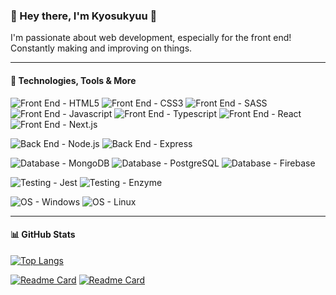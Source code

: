 ### &#x1F44B; Hey there, I'm Kyosukyuu &#x1F44B;

I'm passionate about web development, especially for the front end! Constantly making and improving on things.

---

#### &#x1F527; Technologies, Tools & More

![Front End - HTML5](https://img.shields.io/badge/Front_End-HTML5-blue?logo=html5) ![Front End - CSS3](https://img.shields.io/badge/Front_End-CSS3-blue?logo=css3) ![Front End - SASS](https://img.shields.io/badge/Front_End-SASS-blue?logo=sass) ![Front End - Javascript](https://img.shields.io/badge/Front_End-Javascript-blue?logo=javascript) ![Front End - Typescript](https://img.shields.io/badge/Front_End-Typescript-blue?logo=typescript&logoColor=white) ![Front End - React](https://img.shields.io/badge/Front_End-React-blue?logo=react) ![Front End - Next.js](https://img.shields.io/badge/Front_End-Next.js-blue?logo=next.js)

![Back End - Node.js](https://img.shields.io/badge/Back_End-Node.js-blueviolet?logo=node.js) ![Back End - Express](https://img.shields.io/badge/Back_End-Express-blueviolet?logo=express)

![Database - MongoDB](https://img.shields.io/badge/Database-MongoDB-orange?logo=MongoDB) ![Database - PostgreSQL](https://img.shields.io/badge/Database-PostgreSQL-orange?logo=PostgreSQL&logoColor=white) ![Database - Firebase](https://img.shields.io/badge/Database-Firebase-orange?logo=Firebase)

![Testing - Jest](https://img.shields.io/badge/Testing-Jest-brightgreen?logo=Jest) ![Testing - Enzyme](https://img.shields.io/badge/Testing-Enzyme-brightgreen)

![OS - Windows](https://img.shields.io/badge/OS-Windows-red?logo=Windows) ![OS - Linux](https://img.shields.io/badge/OS-Linux-red?logo=Linux)

---

#### &#x1F4CA; GitHub Stats

[![Top Langs](https://github-readme-stats.vercel.app/api/top-langs/?username=kyosukyuu&layout=compact)](https://github.com/kyosukyuu/github-readme-stats)

[![Readme Card](https://github-readme-stats.vercel.app/api/pin/?username=kyosukyuu&repo=betterYoutubePlaylist)](https://github.com/Kyosukyuu/betterYoutubePlaylist) [![Readme Card](https://github-readme-stats.vercel.app/api/pin/?username=kyosukyuu&repo=weatherApp)](https://github.com/Kyosukyuu/weatherApp)
